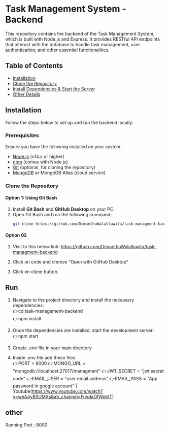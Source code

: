# Task Management System - Backend

This repository contains the backend of the Task Management System, which is built with Node.js and Express. It provides RESTful API endpoints that interact with the database to handle task management, user authentication, and other essential functionalities.

## Table of Contents

- [Installation](#installation)
- [Clone the Repository](#clone-the-repository)
- [Install Dependencies & Start the Server](#install-dependencies--start-the-server)
- [Other Details](#other-details)

## Installation

Follow the steps below to set up and run the backend locally:

### Prerequisites

Ensure you have the following installed on your system:

- [Node.js](https://nodejs.org/) (v14.x or higher)
- [npm](https://www.npmjs.com/) (comes with Node.js)
- [Git](https://git-scm.com/) (optional, for cloning the repository)
- [MongoDB](https://www.mongodb.com/products/platform/atlas-database) or MongoDB Atlas (cloud service)

### Clone the Repository

#### Option 1: Using Git Bash
1. Install **Git Bash** and **GitHub Desktop** on your PC.
2. Open Git Bash and run the following command:
   ```bash
   git clone https://github.com/DimanthaWalallawita/task-managment-backend


#### Option 02
1. Visit to this below link:
        https://github.com/DimanthaWalallawita/task-managment-backend

2. Click on code and choose "Open with GitHub Desktop"
3. Click on clone button.

## Run
1. Navigate to the project directory and install the necessary dependencies:<br/>
        👉cd task-management-backend<br/>
        👉npm install

2. Once the dependencies are installed, start the development server:<br/>
        👉npm start

3. Create .env file in your main directory

4. Inside .env file add these files:<br/>
        👉PORT = 8000
        👉MONGO_URL = "mongodb://localhost:27017/managment"
        👉JWT_SECRET = "jwt secret code"
        👉EMAIL_USER = "user email address"
        👉EMAIL_PASS = "App password in google account" | Youtube(https://www.youtube.com/watch?v=weA4yBSUMXs&ab_channel=FundaOfWebIT)


## other
Running Port : 8000
